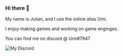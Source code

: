 ### Hi there 👋
My name is Julian, and I use the online alias Umi.

I enjoy making games and working on game enginges.

You can find me on discord @ Umi#7947

![My Discord](https://discord-readme-badge.vercel.app/api?id=377238602167353344)
